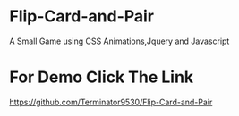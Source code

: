 # Flip-Card-and-Pair
A Small Game using CSS Animations,Jquery and Javascript
# For Demo Click The Link
https://github.com/Terminator9530/Flip-Card-and-Pair

